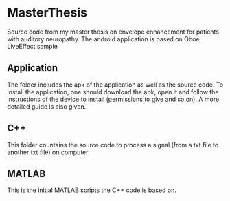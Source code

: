 # MasterThesis

Source code from my master thesis on envelope enhancement for patients with auditory neuropathy. The android application is based on Oboe LiveEffect sample

## Application

The folder includes the apk of the application as well as the source code.
To install the application, one should download the apk, open it and follow the instructions of the device to install (permissions to give and so on). A more detailed guide is also given.

## C++

This folder countains the source code to process a signal (from a txt file to another txt file) on computer.

## MATLAB

This is the initial MATLAB scripts the C++ code is based on.
